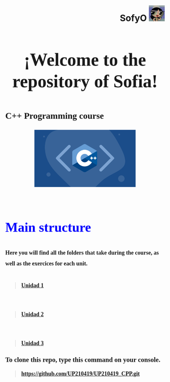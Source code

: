 <h1 align="left"><strong>
<div align="right">SofyO
<img alt="C++" height="50" src="imagenes/descarga.jpeg">
</div>

<h1 align="center"><strong><font face="Century Gothic"> ¡Welcome to the repository of Sofia! </font></strong></h1>

## <font face="Times new roman">
**C++ Programming course**
</font>

<div align="center"> 
<img alt="C++" height="180" src="imagenes/curso-cpp-facialix.jpg">
</div>

<br> 

## <font color=blue face="Times new roman"> **Main structure** </font>

<font size=4 face="Calibri"> Here you will find all the folders that take during the course, as well as the exercices for each unit. </font>

### <font size=4 face="Times New Roman">

> [Unidad 1](https://github.com/UP210419/UP210419_CPP/blob/main/U1/Readme.md)
<br>

> [Unidad 2](https://github.com/UP210419/UP210419_CPP/blob/main/U2/Readme.md)
<br> 

> [Unidad 3](https://github.com/UP210419/UP210419_CPP/blob/main/U3/Readme.md)


### To clone this repo, type this command on your console.

> https://github.com/UP210419/UP210419_CPP.git

</font>





